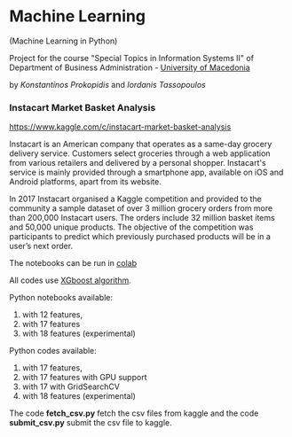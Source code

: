 # Machine Learning
(Machine Learning in Python)

Project for the course "Special Topics in Information Systems II" of Department of Business Administration - [University of Macedonia](http://www.uom.gr)

by *Konstantinos Prokopidis* and *Iordanis Tassopoulos* 

### Instacart Market Basket Analysis
https://www.kaggle.com/c/instacart-market-basket-analysis

Instacart is an American company that operates as a same-day grocery delivery service. Customers select groceries through a web application from various retailers and delivered by a personal shopper. Instacart's service is mainly provided through a smartphone app, available on iOS and Android platforms, apart from its website.

In 2017 Instacart organised a Kaggle competition and provided to the community a sample dataset of over 3 million grocery orders from more than 200,000 Instacart users. The orders include 32 million basket items and 50,000 unique products. The objective of the competition was participants to predict which previously purchased products will be in a user’s next order.

The notebooks can be run in [colab](https://colab.research.google.com) 

All codes use [XGboost algorithm](https://xgboost.readthedocs.io/en/latest/#).

Python notebooks available:
1. with 12 features,
2. with 17 features
3. with 18 features (experimental)


Python codes available:
1. with 17 features,
2. with 17 features with GPU support
3. with 17 with GridSearchCV
4. with 18 features (experimental)

The code **fetch_csv.py** fetch the csv files from kaggle and the code **submit_csv.py** submit the csv file to kaggle.


